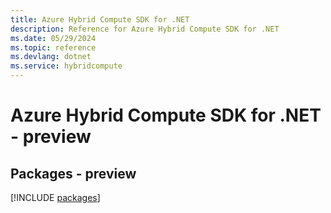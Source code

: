 ```yaml
---
title: Azure Hybrid Compute SDK for .NET
description: Reference for Azure Hybrid Compute SDK for .NET
ms.date: 05/29/2024
ms.topic: reference
ms.devlang: dotnet
ms.service: hybridcompute
---
```

# Azure Hybrid Compute SDK for .NET - preview
## Packages - preview
[!INCLUDE [packages](hybrid-compute-index.md)]